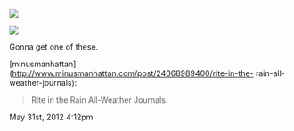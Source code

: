 ![](../../media/17607011591.jpg)

![](../../media/17607011591.jpg)

Gonna get one of these.

[minusmanhattan](http://www.minusmanhattan.com/post/24068989400/rite-in-the-
rain-all-weather-journals):

> Rite in the Rain All-Weather Journals.

May 31st, 2012 4:12pm

